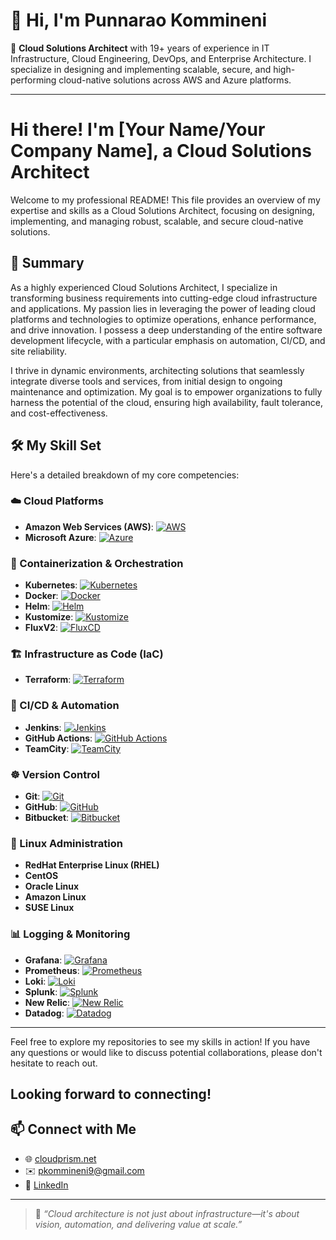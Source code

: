 # 👋 Hi, I'm Punnarao Kommineni

🎯 **Cloud Solutions Architect** with 19+ years of experience in IT Infrastructure, Cloud Engineering, DevOps, and Enterprise Architecture. I specialize in designing and implementing scalable, secure, and high-performing cloud-native solutions across AWS and Azure platforms.

---

# Hi there! I'm [Your Name/Your Company Name], a Cloud Solutions Architect

Welcome to my professional README! This file provides an overview of my expertise and skills as a Cloud Solutions Architect, focusing on designing, implementing, and managing robust, scalable, and secure cloud-native solutions.

## 🚀 Summary

As a highly experienced Cloud Solutions Architect, I specialize in transforming business requirements into cutting-edge cloud infrastructure and applications. My passion lies in leveraging the power of leading cloud platforms and technologies to optimize operations, enhance performance, and drive innovation. I possess a deep understanding of the entire software development lifecycle, with a particular emphasis on automation, CI/CD, and site reliability.

I thrive in dynamic environments, architecting solutions that seamlessly integrate diverse tools and services, from initial design to ongoing maintenance and optimization. My goal is to empower organizations to fully harness the potential of the cloud, ensuring high availability, fault tolerance, and cost-effectiveness.

## 🛠️ My Skill Set

Here's a detailed breakdown of my core competencies:

### ☁️ Cloud Platforms

* **Amazon Web Services (AWS)**: [![AWS](https://img.shields.io/badge/AWS-%23FF9900.svg?logo=amazon-aws&logoColor=white)](https://aws.amazon.com/)
* **Microsoft Azure**: [![Azure](https://img.shields.io/badge/Azure-%230078D4.svg?logo=microsoft-azure&logoColor=white)](https://azure.microsoft.com/)

### 🚢 Containerization & Orchestration

* **Kubernetes**: [![Kubernetes](https://img.shields.io/badge/Kubernetes-%23326CE5.svg?logo=kubernetes&logoColor=white)](https://kubernetes.io/)
* **Docker**: [![Docker](https://img.shields.io/badge/Docker-%232496ED.svg?logo=docker&logoColor=white)](https://www.docker.com/)
* **Helm**: [![Helm](https://img.shields.io/badge/Helm-%230F1689.svg?logo=helm&logoColor=white)](https://helm.sh/)
* **Kustomize**: [![Kustomize](https://img.shields.io/badge/Kustomize-F2826A?style=flat&logo=kubernetes&logoColor=white)](https://kustomize.io/)
* **FluxV2**: [![FluxCD](https://img.shields.io/badge/FluxCD-5C5997?style=flat&logo=fluxcd&logoColor=white)](https://fluxcd.io/)

### 🏗️ Infrastructure as Code (IaC)

* **Terraform**: [![Terraform](https://img.shields.io/badge/Terraform-%237B42BC.svg?logo=terraform&logoColor=white)](https://www.terraform.io/)

### 🚀 CI/CD & Automation

* **Jenkins**: [![Jenkins](https://img.shields.io/badge/Jenkins-%23D24939.svg?logo=jenkins&logoColor=white)](https://www.jenkins.io/)
* **GitHub Actions**: [![GitHub Actions](https://img.shields.io/badge/GitHub%20Actions-%23267BFF.svg?logo=github-actions&logoColor=white)](https://github.com/features/actions)
* **TeamCity**: [![TeamCity](https://img.shields.io/badge/TeamCity-%23000000.svg?logo=teamcity&logoColor=white)](https://www.jetbrains.com/teamcity/)

### ☸️ Version Control

* **Git**: [![Git](https://img.shields.io/badge/Git-%23F05032.svg?logo=git&logoColor=white)](https://git-scm.com/)
* **GitHub**: [![GitHub](https://img.shields.io/badge/GitHub-%23181717.svg?logo=github&logoColor=white)](https://github.com/)
* **Bitbucket**: [![Bitbucket](https://img.shields.io/badge/Bitbucket-%230052CC.svg?logo=bitbucket&logoColor=white)](https://bitbucket.org/)

### 🐧 Linux Administration

* **RedHat Enterprise Linux (RHEL)**
* **CentOS**
* **Oracle Linux**
* **Amazon Linux**
* **SUSE Linux**

### 📊 Logging & Monitoring

* **Grafana**: [![Grafana](https://img.shields.io/badge/Grafana-%23F46800.svg?logo=grafana&logoColor=white)](https://grafana.com/)
* **Prometheus**: [![Prometheus](https://img.shields.io/badge/Prometheus-%23E6522C.svg?logo=prometheus&logoColor=white)](https://prometheus.io/)
* **Loki**: [![Loki](https://img.shields.io/badge/Loki-%232D2D2D.svg?logo=grafana-loki&logoColor=white)](https://grafana.com/oss/loki/)
* **Splunk**: [![Splunk](https://img.shields.io/badge/Splunk-%23000000.svg?logo=splunk&logoColor=white)](https://www.splunk.com/)
* **New Relic**: [![New Relic](https://img.shields.io/badge/New%20Relic-%2300B37A.svg?logo=new-relic&logoColor=white)](https://newrelic.com/)
* **Datadog**: [![Datadog](https://img.shields.io/badge/Datadog-%23632CA6.svg?logo=datadog&logoColor=white)](https://www.datadoghq.com/)

---

Feel free to explore my repositories to see my skills in action! If you have any questions or would like to discuss potential collaborations, please don't hesitate to reach out.

Looking forward to connecting!
---

## 📫 Connect with Me

- 🌐 [cloudprism.net](https://cloudprism.net)
- ✉️ pkommineni9@gmail.com
- 🔗 [LinkedIn](https://www.linkedin.com/in/pkommineni9/)

---

> 💬 *“Cloud architecture is not just about infrastructure—it's about vision, automation, and delivering value at scale.”*

